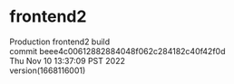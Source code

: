 # frontend2  
Production frontend2 build  
commit beee4c00612882884048f062c284182c40f42f0d  
Thu Nov 10 13:37:09 PST 2022  
version(1668116001)  
